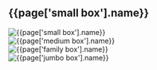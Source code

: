 <section class="boxes">
  <h2 id="box-label" class="handdrawn green-header left-header">{{page['small box'].name}}</h2>
  <div class="box-carousel">
    <div class="box-slide">
      <div style="width: 100vw"><img src="{{page['small box'].image}}" alt="{{page['small box'].name}}"></div>
    </div>
    <div class="box-slide">
      <div style="width: 100vw"><img src="{{page['medium box'].image}}" alt="{{page['medium box'].name}}"></div>
    </div>
    <div class="box-slide">
      <div style="width: 100vw"><img src="{{page['family box'].image}}" alt="{{page['family box'].name}}"></div>
    </div>
    <div class="box-slide">
      <div style="width: 100vw"><img src="{{page['custom box'].image}}" alt="{{page['jumbo box'].name}}"></div>
    </div>
  </div>
</section>
